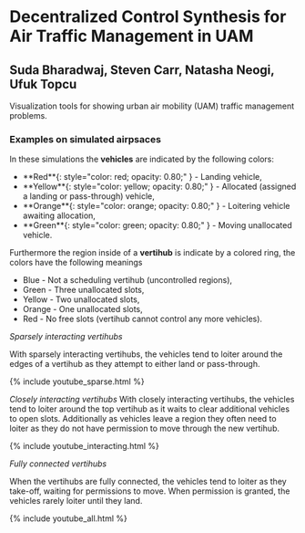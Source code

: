 # Decentralized Control Synthesis for Air Traffic Management in UAM

## Suda Bharadwaj, Steven Carr, Natasha Neogi, Ufuk Topcu

Visualization tools for showing urban air mobility (UAM) traffic management problems. 


### Examples on simulated airpsaces

In these simulations the <strong>vehicles</strong> are indicated by the following colors:
<ul>
<li>**Red**{: style="color: red; opacity: 0.80;" } - Landing vehicle, </li>
<li>**Yellow**{: style="color: yellow; opacity: 0.80;" } - Allocated (assigned a landing or pass-through) vehicle, </li>
<li>**Orange**{: style="color: orange; opacity: 0.80;" } - Loitering vehicle awaiting allocation,</li>
<li>**Green**{: style="color: green; opacity: 0.80;" } - Moving unallocated vehicle.</li>
</ul>

Furthermore the region inside of a <strong>vertihub</strong> is indicate by a colored ring, the colors have the following meanings
<ul>
<li>Blue - Not a scheduling vertihub (uncontrolled regions),</li>
<li>Green - Three unallocated slots,</li>
<li>Yellow - Two unallocated slots, </li>
<li>Orange - One unallocated slots,</li>
<li>Red - No free slots (vertihub cannot control any more vehicles).</li>
</ul>


<em> Sparsely interacting vertihubs </em>

With sparsely interacting vertihubs, the vehicles tend to loiter around the edges of a vertihub as they attempt to either land or pass-through.

{% include youtube_sparse.html %}

<em> Closely interacting vertihubs </em>
With closely interacting vertihubs, the vehicles tend to loiter around the top vertihub as it waits to clear additional vehicles to open slots. Additionally as vehicles leave a region they often need to loiter as they do not have permission to move through the new vertihub.

{% include youtube_interacting.html %}

<em> Fully connected vertihubs </em>

When the vertihubs are fully connected, the vehicles tend to loiter as they take-off, waiting for permissions to move. When permission is granted, the vehicles rarely loiter until they land.

{% include youtube_all.html %}
